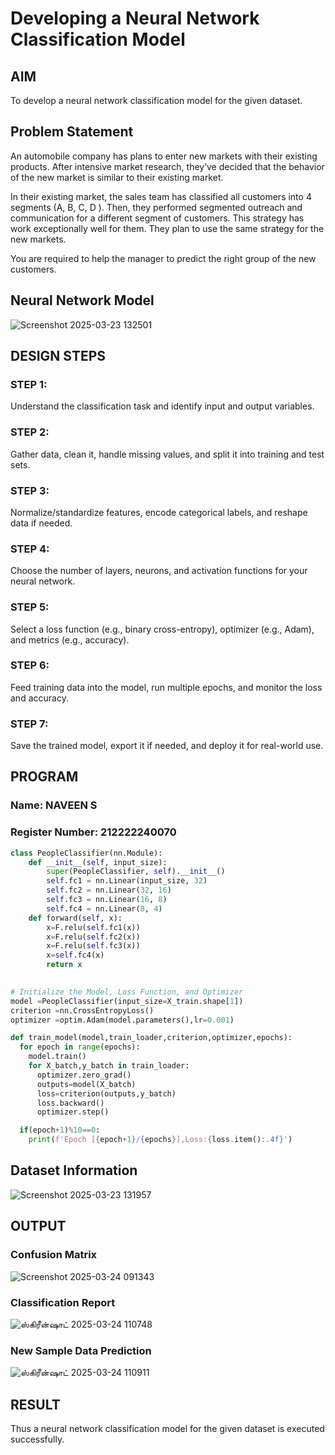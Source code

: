 # Developing a Neural Network Classification Model

## AIM

To develop a neural network classification model for the given dataset.

## Problem Statement

An automobile company has plans to enter new markets with their existing products. After intensive market research, they’ve decided that the behavior of the new market is similar to their existing market.

In their existing market, the sales team has classified all customers into 4 segments (A, B, C, D ). Then, they performed segmented outreach and communication for a different segment of customers. This strategy has work exceptionally well for them. They plan to use the same strategy for the new markets.

You are required to help the manager to predict the right group of the new customers.

## Neural Network Model

![Screenshot 2025-03-23 132501](https://github.com/user-attachments/assets/c5acd878-ab98-4b64-8192-5d2e39e7301d)


## DESIGN STEPS

### STEP 1:
Understand the classification task and identify input and output variables.

### STEP 2:
Gather data, clean it, handle missing values, and split it into training and test sets.

### STEP 3:
Normalize/standardize features, encode categorical labels, and reshape data if needed.

### STEP 4:
Choose the number of layers, neurons, and activation functions for your neural network.

### STEP 5:
Select a loss function (e.g., binary cross-entropy), optimizer (e.g., Adam), and metrics (e.g., accuracy).

### STEP 6:
Feed training data into the model, run multiple epochs, and monitor the loss and accuracy.

### STEP 7:
Save the trained model, export it if needed, and deploy it for real-world use.


## PROGRAM

### Name: NAVEEN S
### Register Number: 212222240070

```python
class PeopleClassifier(nn.Module):
    def __init__(self, input_size):
        super(PeopleClassifier, self).__init__()
        self.fc1 = nn.Linear(input_size, 32)
        self.fc2 = nn.Linear(32, 16)
        self.fc3 = nn.Linear(16, 8)
        self.fc4 = nn.Linear(8, 4)
    def forward(self, x):
        x=F.relu(self.fc1(x))
        x=F.relu(self.fc2(x))
        x=F.relu(self.fc3(x))
        x=self.fc4(x)
        return x
        

```
```python
# Initialize the Model, Loss Function, and Optimizer
model =PeopleClassifier(input_size=X_train.shape[1])
criterion =nn.CrossEntropyLoss()
optimizer =optim.Adam(model.parameters(),lr=0.001)

```
```python
def train_model(model,train_loader,criterion,optimizer,epochs):
  for epoch in range(epochs):
    model.train()
    for X_batch,y_batch in train_loader:
      optimizer.zero_grad()
      outputs=model(X_batch)
      loss=criterion(outputs,y_batch)
      loss.backward()
      optimizer.step()

  if(epoch+1)%10==0:
    print(f'Epoch [{epoch+1}/{epochs}],Loss:{loss.item():.4f}')
```



## Dataset Information

![Screenshot 2025-03-23 131957](https://github.com/user-attachments/assets/ac17f34d-0ca5-4870-97b6-6c25ddd72d37)


## OUTPUT



### Confusion Matrix

![Screenshot 2025-03-24 091343](https://github.com/user-attachments/assets/eb773db9-2dfd-4a9f-b82e-6ae3af637b1a)


### Classification Report


![ஸ்கிரீன்ஷாட் 2025-03-24 110748](https://github.com/user-attachments/assets/a58aae9b-7e78-45cb-b6a0-92b495b62308)


### New Sample Data Prediction

![ஸ்கிரீன்ஷாட் 2025-03-24 110911](https://github.com/user-attachments/assets/3bdfde93-b738-4665-8f1e-153709002ee9)




## RESULT
Thus a neural network classification model for the given dataset is executed successfully.
